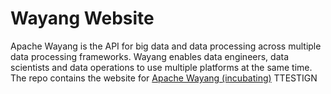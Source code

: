 # Wayang Website
Apache Wayang is the API for big data and data processing across multiple data processing frameworks. Wayang enables data engineers, data scientists and data operations to use multiple platforms at the same time. The repo contains the website for [Apache Wayang (incubating)](https://wayang.apache.org)
TTESTIGN